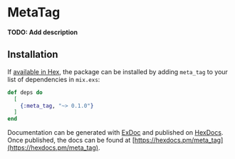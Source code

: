 # MetaTag

**TODO: Add description**

## Installation

If [available in Hex](https://hex.pm/docs/publish), the package can be installed
by adding `meta_tag` to your list of dependencies in `mix.exs`:

```elixir
def deps do
  [
    {:meta_tag, "~> 0.1.0"}
  ]
end
```

Documentation can be generated with [ExDoc](https://github.com/elixir-lang/ex_doc)
and published on [HexDocs](https://hexdocs.pm). Once published, the docs can
be found at [https://hexdocs.pm/meta_tag](https://hexdocs.pm/meta_tag).

